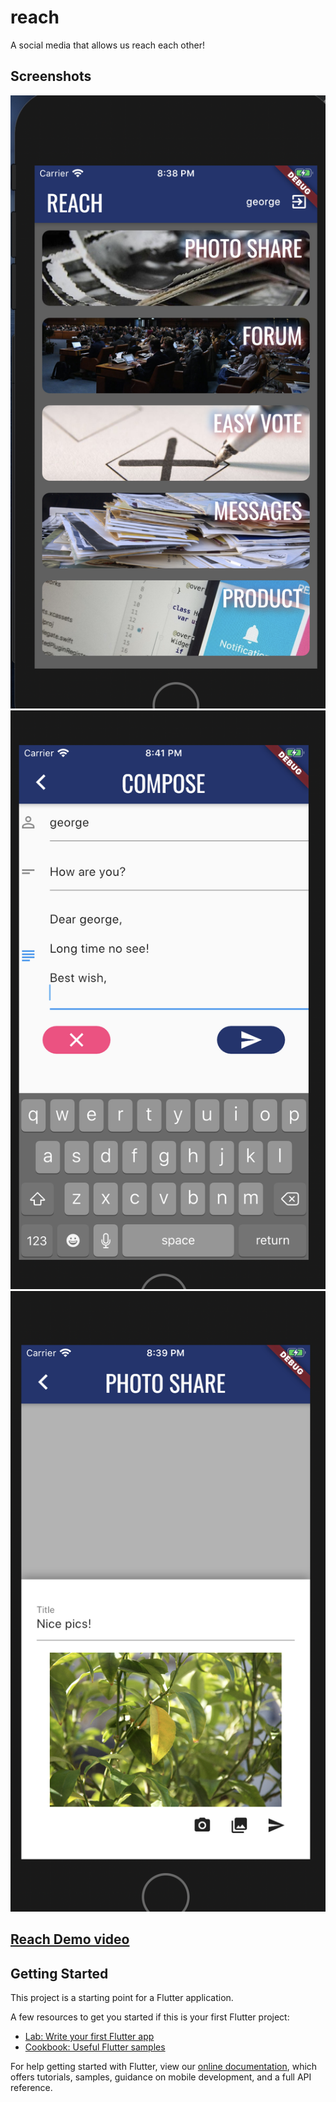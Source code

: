 # reach

A social media that allows us reach each other!

## Screenshots
![Alt text](./screenshots/menu.png)
![Alt text](./screenshots/message.png)
![Alt text](./screenshots/photoshare.png)

## [Reach Demo video](https://github.com/GeorgeeeLiu/Reach/blob/master/reach_video.mp4)

## Getting Started

This project is a starting point for a Flutter application.

A few resources to get you started if this is your first Flutter project:

- [Lab: Write your first Flutter app](https://flutter.io/docs/get-started/codelab)
- [Cookbook: Useful Flutter samples](https://flutter.io/docs/cookbook)

For help getting started with Flutter, view our 
[online documentation](https://flutter.io/docs), which offers tutorials, 
samples, guidance on mobile development, and a full API reference.


